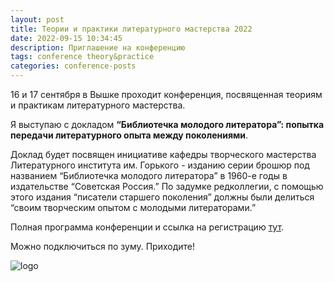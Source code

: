 ```yaml
---
layout: post
title: Теории и практики литературного мастерства 2022
date: 2022-09-15 10:34:45
description: Приглашение на конференцию
tags: conference theory&practice
categories: conference-posts
---
```

16 и 17 сентября в Вышке проходит конференция, посвященная теориям и практикам литературного мастерства.

Я выступаю с докладом **“Библиотечка молодого литератора”: попытка передачи литературного опыта между поколениями**. 

Доклад будет посвящен инициативе кафедры творческого мастерства Литературного института им. Горького - изданию серии брошюр под названием “Библиотечка молодого литератора” в 1960-е годы в издательстве “Советская Россия.” По задумке редколлегии, с помощью этого издания “писатели старшего поколения” должны были делиться “своим творческим опытом с молодыми литераторами.” 

Полная программа конференции и ссылка на регистрацию [тут](https://www.hse.ru/ma/litmaster/news/756548506.html?fbclid=IwAR2BHnhiJBX4UsyzTkCegBvH6RCC5KLawVz_NhajcYYlGz0ZakCgvKNvBOs).

Можно подключиться по зуму. Приходите!

![logo](/olyanechaeva.github.io/assets/img/theory_practice_2022.jpeg)
